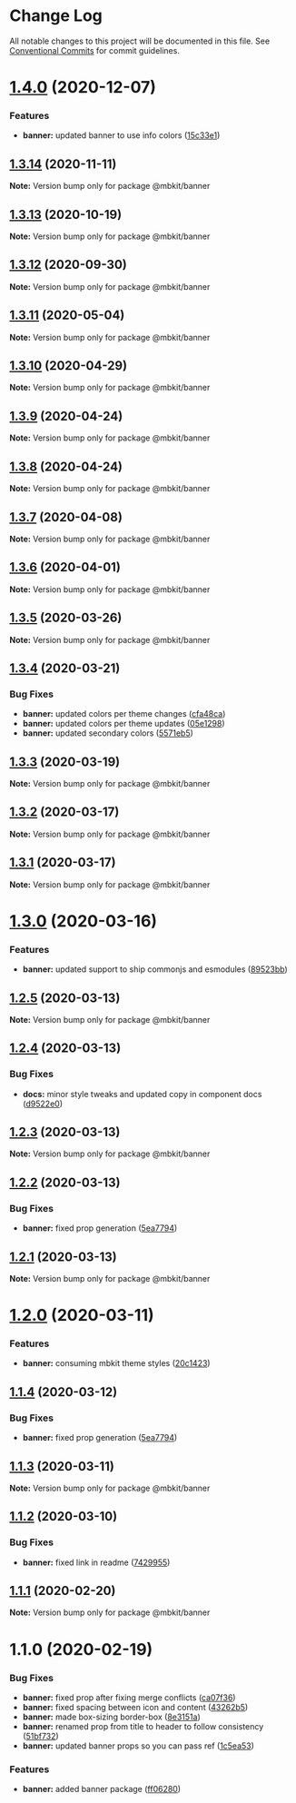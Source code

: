 # Change Log

All notable changes to this project will be documented in this file.
See [Conventional Commits](https://conventionalcommits.org) for commit guidelines.

# [1.4.0](https://github.com/mindbody/mbkit/compare/@mbkit/banner@1.3.14...@mbkit/banner@1.4.0) (2020-12-07)


### Features

* **banner:** updated banner to use info colors ([15c33e1](https://github.com/mindbody/mbkit/commit/15c33e160be558c03e3b4ebe31c10c05eff7bd19))





## [1.3.14](https://github.com/mindbody/mbkit/compare/@mbkit/banner@1.3.13...@mbkit/banner@1.3.14) (2020-11-11)

**Note:** Version bump only for package @mbkit/banner





## [1.3.13](https://github.com/mindbody/mbkit/compare/@mbkit/banner@1.3.13...@mbkit/banner@1.3.13) (2020-10-19)

**Note:** Version bump only for package @mbkit/banner





## [1.3.12](https://github.com/mindbody/mbkit/compare/@mbkit/banner@1.3.11...@mbkit/banner@1.3.12) (2020-09-30)

**Note:** Version bump only for package @mbkit/banner





## [1.3.11](https://github.com/mindbody/design-system/compare/@mbkit/banner@1.3.10...@mbkit/banner@1.3.11) (2020-05-04)

**Note:** Version bump only for package @mbkit/banner





## [1.3.10](https://github.com/mindbody/design-system/compare/@mbkit/banner@1.3.9...@mbkit/banner@1.3.10) (2020-04-29)

**Note:** Version bump only for package @mbkit/banner





## [1.3.9](https://github.com/mindbody/design-system/compare/@mbkit/banner@1.3.7...@mbkit/banner@1.3.9) (2020-04-24)

**Note:** Version bump only for package @mbkit/banner





## [1.3.8](https://github.com/mindbody/design-system/compare/@mbkit/banner@1.3.7...@mbkit/banner@1.3.8) (2020-04-24)

**Note:** Version bump only for package @mbkit/banner





## [1.3.7](https://github.com/mindbody/mbkit/compare/@mbkit/banner@1.3.6...@mbkit/banner@1.3.7) (2020-04-08)

**Note:** Version bump only for package @mbkit/banner





## [1.3.6](https://github.com/mindbody/design-system/compare/@mbkit/banner@1.3.5...@mbkit/banner@1.3.6) (2020-04-01)

**Note:** Version bump only for package @mbkit/banner





## [1.3.5](https://github.com/mindbody/design-system/compare/@mbkit/banner@1.3.4...@mbkit/banner@1.3.5) (2020-03-26)

**Note:** Version bump only for package @mbkit/banner





## [1.3.4](https://github.com/mindbody/design-system/compare/@mbkit/banner@1.3.3...@mbkit/banner@1.3.4) (2020-03-21)


### Bug Fixes

* **banner:** updated colors per theme changes ([cfa48ca](https://github.com/mindbody/design-system/commit/cfa48cab76581df70bfb427ca2abfa20bce0edd7))
* **banner:** updated colors per theme updates ([05e1298](https://github.com/mindbody/design-system/commit/05e1298a8fcc0181675571018dae3c9108d895f2))
* **banner:** updated secondary colors ([5571eb5](https://github.com/mindbody/design-system/commit/5571eb50a2241312d2d38415fa1d69554df46372))





## [1.3.3](https://github.com/mindbody/design-system/compare/@mbkit/banner@1.3.2...@mbkit/banner@1.3.3) (2020-03-19)

**Note:** Version bump only for package @mbkit/banner





## [1.3.2](https://github.com/mindbody/mbkit/compare/@mbkit/banner@1.3.1...@mbkit/banner@1.3.2) (2020-03-17)

**Note:** Version bump only for package @mbkit/banner





## [1.3.1](https://github.com/mindbody/design-system/compare/@mbkit/banner@1.3.0...@mbkit/banner@1.3.1) (2020-03-17)

**Note:** Version bump only for package @mbkit/banner





# [1.3.0](https://github.com/mindbody/design-system/compare/@mbkit/banner@1.2.5...@mbkit/banner@1.3.0) (2020-03-16)


### Features

* **banner:** updated support to ship commonjs and esmodules ([89523bb](https://github.com/mindbody/design-system/commit/89523bb7dd356e7a89c76ada09ea130c60c06988))





## [1.2.5](https://github.com/mindbody/design-system/compare/@mbkit/banner@1.2.4...@mbkit/banner@1.2.5) (2020-03-13)

**Note:** Version bump only for package @mbkit/banner





## [1.2.4](https://github.com/mindbody/design-system/compare/@mbkit/banner@1.2.3...@mbkit/banner@1.2.4) (2020-03-13)


### Bug Fixes

* **docs:** minor style tweaks and updated copy in component docs ([d9522e0](https://github.com/mindbody/design-system/commit/d9522e0f1470800e3103793208e24a84739a5888))





## [1.2.3](https://github.com/mindbody/design-system/compare/@mbkit/banner@1.2.2...@mbkit/banner@1.2.3) (2020-03-13)

**Note:** Version bump only for package @mbkit/banner





## [1.2.2](https://github.com/mindbody/design-system/compare/@mbkit/banner@1.2.1...@mbkit/banner@1.2.2) (2020-03-13)


### Bug Fixes

* **banner:** fixed prop generation ([5ea7794](https://github.com/mindbody/design-system/commit/5ea77945dacac18abf2398d05eb79d9dacc509b2))





## [1.2.1](https://github.com/mindbody/design-system/compare/@mbkit/banner@1.2.0...@mbkit/banner@1.2.1) (2020-03-13)

**Note:** Version bump only for package @mbkit/banner





# [1.2.0](https://github.com/mindbody/design-system/compare/@mbkit/banner@1.1.3...@mbkit/banner@1.2.0) (2020-03-11)


### Features

* **banner:** consuming mbkit theme styles ([20c1423](https://github.com/mindbody/design-system/commit/20c142327eaed557fcd9c828782c613528242e47))

## [1.1.4](https://github.com/mindbody/design-system/compare/@mbkit/banner@1.1.3...@mbkit/banner@1.1.4) (2020-03-12)


### Bug Fixes

* **banner:** fixed prop generation ([5ea7794](https://github.com/mindbody/design-system/commit/5ea77945dacac18abf2398d05eb79d9dacc509b2))





## [1.1.3](https://github.com/mindbody/design-system/compare/@mbkit/banner@1.1.2...@mbkit/banner@1.1.3) (2020-03-11)

**Note:** Version bump only for package @mbkit/banner





## [1.1.2](https://github.com/mindbody/design-system/compare/@mbkit/banner@1.1.1...@mbkit/banner@1.1.2) (2020-03-10)


### Bug Fixes

* **banner:** fixed link in readme ([7429955](https://github.com/mindbody/design-system/commit/742995549a1eef56c8249823c5518d39f38a9a96))





## [1.1.1](https://github.com/mindbody/design-system/compare/@mbkit/banner@1.1.0...@mbkit/banner@1.1.1) (2020-02-20)

**Note:** Version bump only for package @mbkit/banner





# 1.1.0 (2020-02-19)


### Bug Fixes

* **banner:** fixed prop after fixing merge conflicts ([ca07f36](https://github.com/mindbody/design-system/commit/ca07f36c363cab621ebcdf98d127f3e4e2576ba8))
* **banner:** fixed spacing between icon and content ([43262b5](https://github.com/mindbody/design-system/commit/43262b5126a87b0dbb6729469fcd72f3a0921d3d))
* **banner:** made box-sizing border-box ([8e3151a](https://github.com/mindbody/design-system/commit/8e3151ae798c782d143634036df97eeca155c7d6))
* **banner:** renamed prop from title to header to follow consistency ([51bf732](https://github.com/mindbody/design-system/commit/51bf7325088931a8d5be05eeff3e6bd51da8b696))
* **banner:** updated banner props so you can pass ref ([1c5ea53](https://github.com/mindbody/design-system/commit/1c5ea53f1c41344725a1ce8d03590e6f8973da07))


### Features

* **banner:** added banner package ([ff06280](https://github.com/mindbody/design-system/commit/ff06280f200aece7e185d57d97ab95e3970b0f0e))
